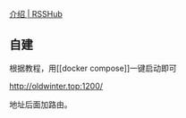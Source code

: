

[介绍 | RSSHub](https://docs.rsshub.app/)

## 自建

根据教程，用[[docker compose]]一键启动即可

http://oldwinter.top:1200/

地址后面加路由。
